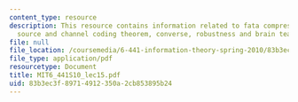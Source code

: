 ```yaml
---
content_type: resource
description: This resource contains information related to fata compression, joint
  source and channel coding theorem, converse, robustness and brain teaser.
file: null
file_location: /coursemedia/6-441-information-theory-spring-2010/83b3ec3f89714912350a2cb853895b24_MIT6_441S10_lec15.pdf
file_type: application/pdf
resourcetype: Document
title: MIT6_441S10_lec15.pdf
uid: 83b3ec3f-8971-4912-350a-2cb853895b24
---
```

